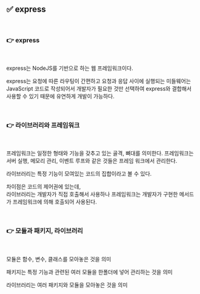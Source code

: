 ## ✅ express

<br>

### 👉 express

<br>

express는 NodeJS를 기반으로 하는 웹 프레임워크이다.

express는 요청에 따른 라우팅이 간편하고 요청과 응답 사이에 실행되는 미들웨어는 JavaScript 코드로 작성되어서 개발자가 필요한 것만 선택하여 express와 결합해서 사용할 수 있기 때문에 유연하게 개발이 가능하다.

<br>

### 👉 라이브러리와 프레임워크

<br>

프레임워크는 일정한 형태와 기능을 갖추고 있는 골격, 뼈대를 의미한다.
프레임워크는 서버 실행, 메모리 관리, 이벤트 루프와 같은 것들은 프레임 워크에서 관리한다.

라이브러리는 특정 기능이 모여있는 코드의 집합이라고 볼 수 있다.

차이점은 코드의 제어권에 있는데,  
라이브러리는 개발자가 직접 호출해서 사용하나 프레임워크는 개발자가 구현한 메서드가 프레임워크에 의해 호출되어 사용된다.


<br>

### 👉 모듈과 패키지, 라이브러리

<br>

모듈은 함수, 변수, 클래스를 모아놓은 것을 의미

패키지는 특정 기능과 관련된 여러 모듈을 한폴더에 넣어 관리하는 것을 의미

라이브러리는 여러 패키지와 모듈을 모아놓은 것을 의미